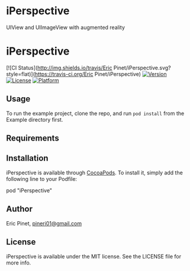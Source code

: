 iPerspective
============

UIView and UIImageView with augmented reality

# iPerspective

[![CI Status](http://img.shields.io/travis/Eric Pinet/iPerspective.svg?style=flat)](https://travis-ci.org/Eric Pinet/iPerspective)
[![Version](https://img.shields.io/cocoapods/v/iPerspective.svg?style=flat)](http://cocoadocs.org/docsets/iPerspective)
[![License](https://img.shields.io/cocoapods/l/iPerspective.svg?style=flat)](http://cocoadocs.org/docsets/iPerspective)
[![Platform](https://img.shields.io/cocoapods/p/iPerspective.svg?style=flat)](http://cocoadocs.org/docsets/iPerspective)

## Usage

To run the example project, clone the repo, and run `pod install` from the Example directory first.

## Requirements

## Installation

iPerspective is available through [CocoaPods](http://cocoapods.org). To install
it, simply add the following line to your Podfile:

pod "iPerspective"

## Author

Eric Pinet, pineri01@gmail.com

## License

iPerspective is available under the MIT license. See the LICENSE file for more info.
